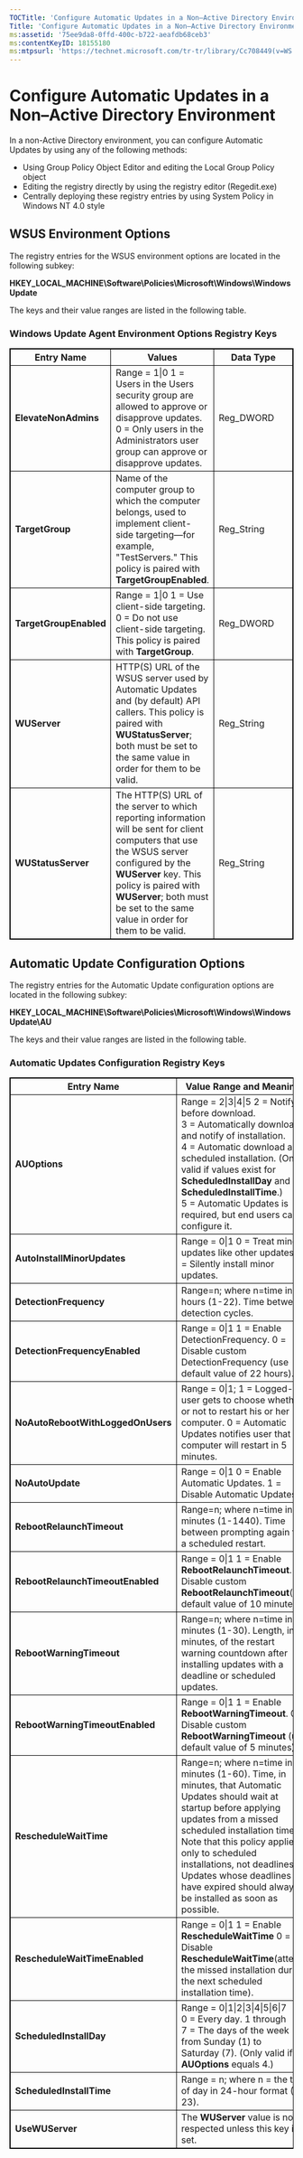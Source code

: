 ```yaml
---
TOCTitle: 'Configure Automatic Updates in a Non–Active Directory Environment'
Title: 'Configure Automatic Updates in a Non–Active Directory Environment'
ms:assetid: '75ee9da8-0ffd-400c-b722-aeafdb68ceb3'
ms:contentKeyID: 18155180
ms:mtpsurl: 'https://technet.microsoft.com/tr-tr/library/Cc708449(v=WS.10)'
---
```


Configure Automatic Updates in a Non–Active Directory Environment
=================================================================

In a non-Active Directory environment, you can configure Automatic Updates by using any of the following methods:

-   Using Group Policy Object Editor and editing the Local Group Policy object
-   Editing the registry directly by using the registry editor (Regedit.exe)
-   Centrally deploying these registry entries by using System Policy in Windows NT 4.0 style

WSUS Environment Options
------------------------

The registry entries for the WSUS environment options are located in the following subkey:

**HKEY\_LOCAL\_MACHINE\\Software\\Policies\\Microsoft\\Windows\\WindowsUpdate**

The keys and their value ranges are listed in the following table.

### Windows Update Agent Environment Options Registry Keys

 
<table style="border:1px solid black;">
<colgroup>
<col width="33%" />
<col width="33%" />
<col width="33%" />
</colgroup>
<thead>
<tr class="header">
<th style="border:1px solid black;" >Entry Name</th>
<th style="border:1px solid black;" >Values</th>
<th style="border:1px solid black;" >Data Type</th>
</tr>
</thead>
<tbody>
<tr class="odd">
<td style="border:1px solid black;"><strong>ElevateNonAdmins</strong></td>
<td style="border:1px solid black;">Range = 1|0
1 = Users in the Users security group are allowed to approve or disapprove updates.
0 = Only users in the Administrators user group can approve or disapprove updates.</td>
<td style="border:1px solid black;">Reg_DWORD</td>
</tr>
<tr class="even">
<td style="border:1px solid black;"><strong>TargetGroup</strong></td>
<td style="border:1px solid black;">Name of the computer group to which the computer belongs, used to implement client-side targeting—for example, &quot;TestServers.&quot; This policy is paired with <strong>TargetGroupEnabled</strong>.</td>
<td style="border:1px solid black;">Reg_String</td>
</tr>
<tr class="odd">
<td style="border:1px solid black;"><strong>TargetGroupEnabled</strong></td>
<td style="border:1px solid black;">Range = 1|0
1 = Use client-side targeting.
0 = Do not use client-side targeting. This policy is paired with <strong>TargetGroup</strong>.</td>
<td style="border:1px solid black;">Reg_DWORD</td>
</tr>
<tr class="even">
<td style="border:1px solid black;"><strong>WUServer   </strong></td>
<td style="border:1px solid black;">HTTP(S) URL of the WSUS server used by Automatic Updates and (by default) API callers. This policy is paired with <strong>WUStatusServer</strong>; both must be set to the same value in order for them to be valid.</td>
<td style="border:1px solid black;">Reg_String</td>
</tr>
<tr class="odd">
<td style="border:1px solid black;"><strong>WUStatusServer</strong></td>
<td style="border:1px solid black;">The HTTP(S) URL of the server to which reporting information will be sent for client computers that use the WSUS server configured by the <strong>WUServer</strong> key. This policy is paired with <strong>WUServer</strong>; both must be set to the same value in order for them to be valid.</td>
<td style="border:1px solid black;">Reg_String</td>
</tr>
</tbody>
</table>
  
Automatic Update Configuration Options  
--------------------------------------
  
The registry entries for the Automatic Update configuration options are located in the following subkey:
  
**HKEY\_LOCAL\_MACHINE\\Software\\Policies\\Microsoft\\Windows\\WindowsUpdate\\AU**
  
The keys and their value ranges are listed in the following table.
  
### Automatic Updates Configuration Registry Keys

 
<table style="border:1px solid black;">
<colgroup>
<col width="33%" />
<col width="33%" />
<col width="33%" />
</colgroup>
<thead>
<tr class="header">
<th style="border:1px solid black;" >Entry Name</th>
<th style="border:1px solid black;" >Value Range and Meanings</th>
<th style="border:1px solid black;" >Data Type</th>
</tr>
</thead>
<tbody>
<tr class="odd">
<td style="border:1px solid black;"><strong>AUOptions</strong></td>
<td style="border:1px solid black;">Range = 2|3|4|5
2 = Notify before download.
3 = Automatically download and notify of installation.
4 = Automatic download and scheduled installation. (Only valid if values exist for <strong>ScheduledInstallDay</strong> and <strong>ScheduledInstallTime</strong>.)
5 = Automatic Updates is required, but end users can configure it.</td>
<td style="border:1px solid black;">Reg_DWORD</td>
</tr>
<tr class="even">
<td style="border:1px solid black;"><strong>AutoInstallMinorUpdates</strong></td>
<td style="border:1px solid black;">Range = 0|1
0 = Treat minor updates like other updates.
1 = Silently install minor updates.</td>
<td style="border:1px solid black;">Reg_DWORD</td>
</tr>
<tr class="odd">
<td style="border:1px solid black;"><strong>DetectionFrequency</strong></td>
<td style="border:1px solid black;">Range=n; where n=time in hours (1-22).
Time between detection cycles.</td>
<td style="border:1px solid black;">Reg_DWORD</td>
</tr>
<tr class="even">
<td style="border:1px solid black;"><strong>DetectionFrequencyEnabled</strong></td>
<td style="border:1px solid black;">Range = 0|1
1 = Enable DetectionFrequency.
0 = Disable custom DetectionFrequency (use default value of 22 hours).</td>
<td style="border:1px solid black;">Reg_DWORD</td>
</tr>
<tr class="odd">
<td style="border:1px solid black;"><strong>NoAutoRebootWithLoggedOnUsers</strong></td>
<td style="border:1px solid black;">Range = 0|1;
1 = Logged-on user gets to choose whether or not to restart his or her computer.
0 = Automatic Updates notifies user that the computer will restart in 5 minutes.</td>
<td style="border:1px solid black;">Reg_DWORD</td>
</tr>
<tr class="even">
<td style="border:1px solid black;"><strong>NoAutoUpdate</strong></td>
<td style="border:1px solid black;">Range = 0|1
0 = Enable Automatic Updates.
1 = Disable Automatic Updates.</td>
<td style="border:1px solid black;">Reg_DWORD</td>
</tr>
<tr class="odd">
<td style="border:1px solid black;"><strong>RebootRelaunchTimeout</strong></td>
<td style="border:1px solid black;">Range=n; where n=time in minutes (1-1440).
Time between prompting again for a scheduled restart.</td>
<td style="border:1px solid black;">Reg_DWORD</td>
</tr>
<tr class="even">
<td style="border:1px solid black;"><strong>RebootRelaunchTimeoutEnabled</strong></td>
<td style="border:1px solid black;">Range = 0|1
1 = Enable <strong>RebootRelaunchTimeout</strong>.
0 = Disable custom <strong>RebootRelaunchTimeout</strong>(use default value of 10 minutes).</td>
<td style="border:1px solid black;">Reg_DWORD</td>
</tr>
<tr class="odd">
<td style="border:1px solid black;"><strong>RebootWarningTimeout</strong></td>
<td style="border:1px solid black;">Range=n; where n=time in minutes (1-30).
Length, in minutes, of the restart warning countdown after installing updates with a deadline or scheduled updates.</td>
<td style="border:1px solid black;">Reg_DWORD</td>
</tr>
<tr class="even">
<td style="border:1px solid black;"><strong>RebootWarningTimeoutEnabled</strong></td>
<td style="border:1px solid black;">Range = 0|1
1 = Enable <strong>RebootWarningTimeout</strong>.
0 = Disable custom <strong>RebootWarningTimeout</strong> (use default value of 5 minutes).</td>
<td style="border:1px solid black;">Reg_DWORD</td>
</tr>
<tr class="odd">
<td style="border:1px solid black;"><strong>RescheduleWaitTime</strong></td>
<td style="border:1px solid black;">Range=n; where n=time in minutes (1-60).
Time, in minutes, that Automatic Updates should wait at startup before applying updates from a missed scheduled installation time.
Note that this policy applies only to scheduled installations, not deadlines. Updates whose deadlines have expired should always be installed as soon as possible.</td>
<td style="border:1px solid black;">Reg_DWORD</td>
</tr>
<tr class="even">
<td style="border:1px solid black;"><strong>RescheduleWaitTimeEnabled</strong></td>
<td style="border:1px solid black;">Range = 0|1
1 = Enable <strong>RescheduleWaitTime</strong>
0 = Disable <strong>RescheduleWaitTime</strong>(attempt the missed installation during the next scheduled installation time).</td>
<td style="border:1px solid black;">Reg_DWORD</td>
</tr>
<tr class="odd">
<td style="border:1px solid black;"><strong>ScheduledInstallDay</strong></td>
<td style="border:1px solid black;">Range = 0|1|2|3|4|5|6|7
0 = Every day.
1 through 7 = The days of the week from Sunday (1) to Saturday (7).
(Only valid if <strong>AUOptions</strong> equals 4.)</td>
<td style="border:1px solid black;">Reg_DWORD</td>
</tr>
<tr class="even">
<td style="border:1px solid black;"><strong>ScheduledInstallTime</strong></td>
<td style="border:1px solid black;">Range = n; where n = the time of day in 24-hour format (0-23).</td>
<td style="border:1px solid black;">Reg_DWORD</td>
</tr>
<tr class="odd">
<td style="border:1px solid black;"><strong>UseWUServer</strong></td>
<td style="border:1px solid black;">The <strong>WUServer</strong> value is not respected unless this key is set.</td>
<td style="border:1px solid black;">Reg_DWORD</td>
</tr>
</tbody>
</table>
